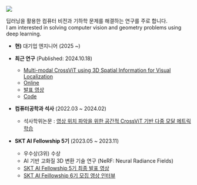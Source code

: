 [<img src="https://img.shields.io/badge/youtube-%23FF0000.svg?&style=for-the-badge&logo=youtube&logoColor=white" />](https://www.youtube.com/channel/UClTkYrcqEdDlGpzAyEHjnzw)


딥러닝을 활용한 컴퓨터 비전과 기하학 문제를 해결하는 연구를 주로 합니다.   
I am interested in solving computer vision and geometry problems using deep learning.    

* **현)** 대기업 엔지니어 (2025 ~)  

* **최근 연구** (Published: 2024.10.18)
  * [Multi-modal CrossViT using 3D Spatial Information for Visual Localization](https://drive.google.com/file/d/16deTO1LvQE-eh0E4dOQJt9njEz26IRIu/view?usp=sharing)
  * [Online](https://link.springer.com/article/10.1007/s11042-024-20382-w?utm_source=rct_congratemailt&utm_medium=email&utm_campaign=nonoa_20241018&utm_content=10.1007%2Fs11042-024-20382-w)
  * [발표 영상](https://youtu.be/TsPzV1ddBqE?si=HmNElAiAxX-yGS28)
  * [Code](https://github.com/engineerjkk/Multi-modal-CrossViT-for-Visual-Localization)  

* **컴퓨터공학과 석사** (2022.03 ~ 2024.02)  
   * 석사학위논문 : [영상 위치 파악을 위한 공간적 CrossViT 기반 다중 모달 메트릭 학습](https://dcollection.cau.ac.kr/srch/srchDetail/000000241188?treePageNum=1&navigationSize=10&orgYn=all&thesisDegree=all&pageSize=10&ajax=false&searchText=%5B%EC%A0%84%EC%B2%B4%3AVisual+localization%5D&agreeYn=all&sortField=score&sortDir=desc&searchOption=km&searchOperator2=%2B&searchOperator3=%2B&searchWhere1=all&searchWhere2=all&insCode=211052&searchWhere3=all&searchKeyWord1=Visual+localization&query=%2B%28%28all%3Avisual%2Blocalization%29%29&itemTypeCode=all&start=0&searthTotalPage=0&rows=10&pageNum=1&searchTotalCount=0) 
                   
* **SKT AI Fellowship 5기** (2023.05 ~ 2023.11)
   * 우수상(3위) 수상   
   * AI 기반 고화질 3D 변환 기술 연구 (NeRF: Neural Radiance Fields) 
   * [SKT AI Fellowship 5기 최종 발표 영상](https://youtu.be/oemOx9q-se4?si=lIpN-9fNcYc-xDN-)
   * [SKT AI Feillowship 6기 모집 영상 인터뷰](https://youtu.be/h9WR_drCdjM?si=AyzWB2MI2-R_rHwd)
<!--
------
### 👯 Research Areas
<center class="half">
    <img src="https://github.com/engineerjkk/engineerjkk/assets/76835313/11838fec-3497-4716-9e04-4ff6e382d605" title="Deep Metric Learning" width="250" height="170"/> 
    <img src="https://github.com/engineerjkk/engineerjkk/assets/76835313/388ba57d-acd1-4a7c-b41d-125e50f60146" title="Visual Localization" width="290" /> 
    <img src="https://github.com/engineerjkk/engineerjkk/assets/76835313/2e4439a8-353c-4cd4-8c03-44ded44c3b7a"title="NeRF" width="290" />     
          <Visual Localization>                                                
  
- **Deep Metric Learning**(좌) : LLM 및 Vision의 Foundation model로, 유사한 데이터의 임베딩 벡터는 서로 가까워지도록, 다른 데이터의 임베딩 벡터는 서로 멀어지도록 학습하는 딥러닝 기법.
  - **AI Service** : LLM, Multi-Modal, Computer Vision, OpenAI API, VectorDB, LlamaIndex , LangChain , etc
- **Visual Localization**(중앙) : 대규모 데이터셋에서의 카메라 매핑 및 카메라 포즈를 추정하는 기술 (로보틱스, 자율주행, AR 등에 적용).
- **Neural Radiance Fields, 3D Gaussian Splatting**(우) : 카메라 촬영만으로 조명변화를 고려한 고화질의 3D를 제작하는 인공지능 기술 (VFX, 디지털 트윈, XR 등에 적용).

- **And other computer vision tasks** : Object Detection, Object Segmentation, Image Generation and Translation, Weakly Supervised Learning, Self-supervised Learning, Knowledge distillation model for Computer vision, Local Feature Matching, Dense Correspondence, 3D Computer Vision, Multi-Modal Model
----
### 🔬 VectorDB와 LLM 기반 상품 검색 및 추천 시스템
<p align="center">
  <img src="https://github.com/user-attachments/assets/95a7a9d5-37e9-4826-93de-8f0739183fbd" width="500">
</p>  

  * [Github 페이지 바로가기](https://github.com/engineerjkk/VectorDB-and-LLM)  
  *  **프로젝트 개요 :**  
    *  **기간**: 4개월 (2024-05 ~ 2024-08)    
    *  **유형**: 개인 프로젝트   
    *  **역할**: 벡터DB와 LLM 기반 상품 검색 및 추천 시스템 개발    
    * **목적** : Deep Metric Learning 및 이미지 검색에 관한 석사 연구 경험을 확장하여, LLM을 활용한 상품 검색 및 추천 시스템 개발    
  
-----  
### 📚 Publications
  * International Journal (SCIE)
    * 2024.10. [Multi-modal CrossViT using 3D Spatial Information for Visual Localization](https://drive.google.com/file/d/16deTO1LvQE-eh0E4dOQJt9njEz26IRIu/view?usp=sharing)    
       * 1 저자
       * Multimedia Tools and Applications
       * [발표 영상](https://youtu.be/TsPzV1ddBqE?si=HmNElAiAxX-yGS28)
    * 2023.03. [Clustering Reference Images Based on Covisibility for Visual Localization](https://www.techscience.com/cmc/v75n2/52040)
       * 2 저자
       * CMC-Computers, Materials & Continua 
  * 석사 학위 논문
     * 2023.12. [영상 위치 파악을 위한 공간적 CrossViT 기반 다중 모달 메트릭 학습](https://dcollection.cau.ac.kr/srch/srchDetail/000000241188?treePageNum=1&navigationSize=10&orgYn=all&thesisDegree=all&pageSize=10&ajax=false&searchText=%5B%EC%A0%84%EC%B2%B4%3AVisual+localization%5D&agreeYn=all&sortField=score&sortDir=desc&searchOption=km&searchOperator2=%2B&searchOperator3=%2B&searchWhere1=all&searchWhere2=all&insCode=211052&searchWhere3=all&searchKeyWord1=Visual+localization&query=%2B%28%28all%3Avisual%2Blocalization%29%29&itemTypeCode=all&start=0&searthTotalPage=0&rows=10&pageNum=1&searchTotalCount=0)
        * 1 저자
  * Domestic Journal (KCI)
     * 2022.04. [시각 장애인의 보행 보조를 위한 점자블록 인식 정확도 향상 방안 : YOLOv5와 꼭짓점 좌표 분석 활용](https://www.kci.go.kr/kciportal/ci/sereArticleSearch/ciSereArtiView.kci?sereArticleSearchBean.artiId=ART002831230)  
       * [발표영상](https://www.youtube.com/watch?v=yjXDbUI6TLE&t=60s)
       * 1 저자
       * 우수논문 선정
       * 2021 한국정보과학회 최우수논문상 수상 (1위)    
  * Domestic Conference
     * 2023.09. [NeRF 배경 장면 제작을 위한 최적의 카메라 궤적 (Domestic Conference)](https://www.dbpia.co.kr/journal/articleDetail?nodeId=NODE11554692)      
       * [발표영상](https://www.youtube.com/watch?v=d6p6hJfLdC8)
       * 1 저자
       * 2023 한국인공지능학술대회
     * [2021.06 안정적인 점자블록의 인식을 위한 YOLOv5와 평균 해시 매칭 기법 연구 (Domestic Conference)](https://github.com/engineerjkk/PaperReview/blob/main/A%20Study%20on%20YOLOv5%20and%20Mean%20Hash%20Matching%20Method%20for%20Stable%20Braille%20Block%20Recognition.pdf)
       * 2 저자
       * 2021 한국정보과학회

----
    
### 🏆 Awards & Achievements
  * SKT AI Fellowship 5기, AI기반 고화질 3D 변환 기술 (2023.05 ~ 2023.10) [우수상(3위) 수상]
     * 팀장 역할 수행 (프로젝트 전체 파이프라인 기획 및 개발)      
     * [연구계획](https://devocean.sk.com/blog/techBoardDetail.do?ID=165048&boardType=techBlog&searchData=&id=&vcode=&vcodeList=)
     * [연구과정](https://devocean.sk.com/community/detail.do?ID=165263&boardType=AI_FELLOWSHIP&page=1)
     * [연구결과](https://devocean.sk.com/blog/techBoardDetail.do?page=&query=&ID=165437&boardType=writer&searchData=sonbosung&subIndex=&idList=&pnwriterID=sonbosung)
     * [최종 발표 영상](https://youtu.be/oemOx9q-se4?si=lIpN-9fNcYc-xDN-)   
    
  * Capstone Design (학부 졸업 작품) (2021)
     * [딥러닝을 활용한 위험상황 인지 시스템 개발](https://github.com/engineerjkk/CapstoneDesign)
     * [Summary PDF](https://github.com/engineerjkk/CapstoneDesign/blob/main/CapstoneDesign%20%EB%B0%9C%ED%91%9C%EC%9E%90%EB%A3%8C.pdf) / [발표영상](https://www.youtube.com/watch?v=MaQp2NTFgFk)
     * 최우수상 수상 (1위)

----
      
### 🔭 Patent
  * [도전성 동부직포를 이용한 공기 환기필터 교체 시기 알림장치](https://github.com/engineerjkk/Patent/blob/main/%EB%8F%84%EC%A0%84%EC%84%B1%20%EB%8F%99%EB%B6%80%EC%A7%81%ED%8F%AC%EB%A5%BC%20%EC%9D%B4%EC%9A%A9%ED%95%9C%20%EA%B3%B5%EA%B8%B0%20%ED%99%98%EA%B8%B0%ED%95%84%ED%84%B0%20%EA%B5%90%EC%B2%B4%20%EC%8B%9C%EA%B8%B0%20%EC%95%8C%EB%A6%BC%20%EC%9E%A5%EC%B9%98.pdf) 
     -  출원일 2020년 12월 15일, 등록일 2022년 04월 22일  
     -  특허번호 : 제 10-2391293 호
-----
### 💻 Technical Stack
### Core Languages
![Python](https://img.shields.io/badge/Python-3776AB?style=flat-square&logo=python&logoColor=white)
![C](https://img.shields.io/badge/C-A8B9CC?style=flat-square&logo=c&logoColor=white)
![C++](https://img.shields.io/badge/C++-00599C?style=flat-square&logo=cplusplus&logoColor=white)
![C#](https://img.shields.io/badge/C%23-239120?style=flat-square&logo=c-sharp&logoColor=white)

### Deep Learning & Data Science
![PyTorch](https://img.shields.io/badge/PyTorch-EE4C2C?style=flat-square&logo=pytorch&logoColor=white)
![TensorFlow](https://img.shields.io/badge/TensorFlow-FF6F00?style=flat-square&logo=tensorflow&logoColor=white)
![NumPy](https://img.shields.io/badge/NumPy-013243?style=flat-square&logo=numpy&logoColor=white)
![Pandas](https://img.shields.io/badge/Pandas-150458?style=flat-square&logo=pandas&logoColor=white)
![Scikit Learn](https://img.shields.io/badge/ScikitLearn-F7931E?style=flat-square&logo=scikit-learn&logoColor=white)
![OpenCV](https://img.shields.io/badge/OpenCV-5C3EE8?style=flat-square&logo=opencv&logoColor=white)
![Matplotlib](https://img.shields.io/badge/Matplotlib-11557C?style=flat-square&logo=python&logoColor=white)
![Jupyter](https://img.shields.io/badge/Jupyter-F37626?style=flat-square&logo=jupyter&logoColor=white)
![SciPy](https://img.shields.io/badge/SciPy-8CAAE6?style=flat-square&logo=scipy&logoColor=white)
![Hugging Face](https://img.shields.io/badge/Hugging%20Face-FFE953?style=flat-square&logo=huggingface&logoColor=black)

### Computer Vision & Media Processing
![PIL](https://img.shields.io/badge/Pillow-11557C?style=flat-square&logo=python&logoColor=white)
![FFmpeg](https://img.shields.io/badge/FFmpeg-007808?style=flat-square&logo=ffmpeg&logoColor=white)
![TensorRT](https://img.shields.io/badge/TensorRT-76B900?style=flat-square&logo=nvidia&logoColor=white)

### Development Tools
![Git](https://img.shields.io/badge/Git-F05032?style=flat-square&logo=git&logoColor=white)
![Linux](https://img.shields.io/badge/Linux-FCC624?style=flat-square&logo=linux&logoColor=black)
![Ubuntu](https://img.shields.io/badge/Ubuntu-E95420?style=flat-square&logo=ubuntu&logoColor=white)
![Docker](https://img.shields.io/badge/Docker-2496ED?style=flat-square&logo=docker&logoColor=white)
![VS Code](https://img.shields.io/badge/VS%20Code-007ACC?style=flat-square&logo=visual-studio-code&logoColor=white)
![PyCharm](https://img.shields.io/badge/PyCharm-000000?style=flat-square&logo=pycharm&logoColor=white)
![Anaconda](https://img.shields.io/badge/Anaconda-44A833?style=flat-square&logo=anaconda&logoColor=white)
![CMake](https://img.shields.io/badge/CMake-064F8C?style=flat-square&logo=cmake&logoColor=white)



<p align="center">
 <img width="1000" src="assets/github-snake.svg" alt="snake"/>
</p>


</div>
<br/>

<div>
  

**Programming Languages  :rocket:**

<img src="https://img.shields.io/badge/python-3776AB?style=flat-square&logo=python&logoColor=white"/> <img alt="PyTorch" src="https://img.shields.io/badge/PyTorch-ee4c2c?logo=pytorch&logoColor=white"/> <img src="https://img.shields.io/badge/C-A8B9CC?style=flat-square&logo=c&logoColor=white"/> <img src="https://img.shields.io/badge/C++-00599C?style=flat-square&logo=cplusplus&logoColor=white"/> 
  
**Tools :fire:**
  
<img src="https://img.shields.io/badge/GitHub-181717?style=flat-square&logo=GitHub&logoColor=white"/> <img src="https://img.shields.io/badge/Visual Studio-5C2D91?style=flat-square&logo=Visual Studio&logoColor=white"/> <img src="https://img.shields.io/badge/Visual Studio Code-007ACC?style=flat-square&logo=Visual Studio Code&logoColor=white"/>
 <br/>



 </div>


**engineerjkk/engineerjkk** is a ✨ _special_ ✨ repository because its `README.md` (this file) appears on your GitHub profile.
![Anurag's GitHub stats](https://github-readme-stats.vercel.app/api?username=engineerjkk&show_icons=true&theme=dracula)
Sub Interests 3 : Soft Ware 🔭 [DataBase](https://github.com/engineerjkk/DataBase), [NetWork](https://github.com/engineerjkk/Network), [OperatingSystem](https://github.com/engineerjkk/OperatingSystem)  

Here are some ideas to get you started:

- 🔭 I’m currently working on ...
- 🌱 I’m currently learning ...
- 👯 I’m looking to collaborate on ...
- 🤔 I’m looking for help with ...
- 💬 Ask me about ...
- 📫 How to reach me: ...
- 😄 Pronouns: ...
- ⚡ Fun fact: ...
  
My Study history 1 : [Image Processing](https://github.com/engineerjkk/Image_Processing) and [Deep Learning](https://github.com/engineerjkk/Deep_Learning)  

My Study history 2 : Data Structure and Algorithm in [C](https://github.com/engineerjkk/AlgortihmsAndDataStructures), [Python](https://github.com/engineerjkk/DataStructure-in-Python)  

My Study history 3 : Data Science [Pandas](https://github.com/engineerjkk/Pandas) 

My Study history 4 : Hard Ware and Firm Ware [SMPS](https://github.com/engineerjkk/SMPS) and [BLDC Motor](https://github.com/engineerjkk/BLDC_Motor_Controller),[Video1](https://www.youtube.com/watch?v=WLUIsmI1Iyc&t=27s), [Video2](https://www.youtube.com/watch?v=dg-lvliHRZE) and [Smart Bed](https://github.com/engineerjkk/Smart-Bed) [Video](https://www.youtube.com/watch?v=N2SUE9rwkNs&t=17s)
 [![Hits](https://hits.seeyoufarm.com/api/count/incr/badge.svg?url=https%3A%2F%2Fgithub.com%2Fengineerjkk&count_bg=%2379C83D&title_bg=%23555555&icon=&icon_color=%23E7E7E7&title=hits&edge_flat=false)](https://hits.seeyoufarm.com)     
 [![visitor badge](https://visitor-badge.glitch.me/badge?page_id=engineerjkk)](https://visitorbadge.io)

-->
